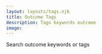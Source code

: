 ```yaml
---
layout: layouts/tags.njk
title: Outcome Tags
description: Tags keywords outcome
image: 
---
```


Search outcome keywords or tags